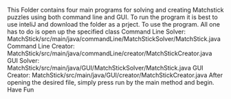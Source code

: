 This Folder contains four main programs for solving and creating Matchstick puzzles using both command line and GUI.
To run the program it is best to use inteliJ and download the folder as a prject.
To use the program. All one has to do is open up the specified class
Command Line Solver: MatchStick/src/main/java/commandLine/MatchStickSolver/MatchStick.java
Command Line Creator: MatchStick/src/main/java/commandLine/creator/MatchStickCreator.java
GUI Solver: MatchStick/src/main/java/GUI/MatchStickSolver/MatchStick.java
GUI Creator: MatchStick/src/main/java/GUI/creator/MatchStickCreator.java
After opening the desired file, simply press run by the main method and begin.
Have Fun
